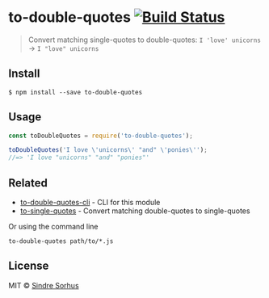 # to-double-quotes [![Build Status](https://travis-ci.org/sindresorhus/to-double-quotes.svg?branch=master)](https://travis-ci.org/sindresorhus/to-double-quotes)

> Convert matching single-quotes to double-quotes: `I 'love' unicorns` → `I "love" unicorns`


## Install

```
$ npm install --save to-double-quotes
```


## Usage

```js
const toDoubleQuotes = require('to-double-quotes');

toDoubleQuotes('I love \'unicorns\' "and" \'ponies\'');
//=> 'I love "unicorns" "and" "ponies"'
```


## Related

- [to-double-quotes-cli](https://github.com/sindresorhus/to-double-quotes-cli) - CLI for this module
- [to-single-quotes](https://github.com/sindresorhus/to-single-quotes) - Convert matching double-quotes to single-quotes

Or using the command line
```
to-double-quotes path/to/*.js
```

## License

MIT © [Sindre Sorhus](https://sindresorhus.com)
